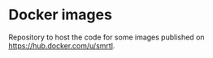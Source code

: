 # Docker images

Repository to host the code for some images published on https://hub.docker.com/u/smrtl.
